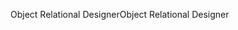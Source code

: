 <span data-ttu-id="6b015-101">Object Relational Designer</span><span class="sxs-lookup"><span data-stu-id="6b015-101">Object Relational Designer</span></span>